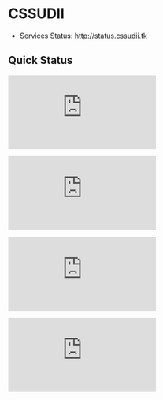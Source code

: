 # CSSUDII
- Services Status: http://status.cssudii.tk

## Quick Status
![api_status](https://badges.cssudii.tk/generate/https/API%20Status/api.cssudii.tk)

![core_site_status](https://badges.cssudii.tk/generate/https/Core%20Site%20Status/cssudii.tk)

![we-bt16_status](https://badges.cssudii.tk/generate/https/WE-B16%20Dashboard/we-bt16.cssudii.tk)

![we-bt16_docs_status](https://badges.cssudii.tk/generate/https/WE-B16%20Docs/docs.we-bt16.cssudii.tk)
